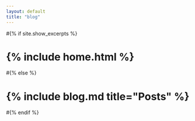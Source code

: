 ```yaml
---
layout: default
title: "blog"
---
```


#{% if site.show_excerpts %}
#  {% include home.html %}
#{% else %}
#  {% include blog.md title="Posts" %}
#{% endif %}
